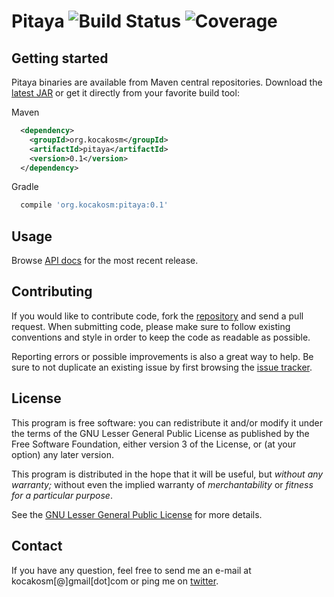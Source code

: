 Pitaya ![Build Status][1] ![Coverage][2]
========================================


Getting started
---------------

Pitaya binaries are available from Maven central repositories.
Download the [latest JAR][3] or get it directly from your favorite build tool:

Maven
```xml
  <dependency>
    <groupId>org.kocakosm</groupId>
    <artifactId>pitaya</artifactId>
    <version>0.1</version>
  </dependency>
```

Gradle
```groovy
  compile 'org.kocakosm:pitaya:0.1'
```


Usage
-----

Browse [API docs][4] for the most recent release.


Contributing
------------

If you would like to contribute code, fork the [repository][5] and send a pull
request. When submitting code, please make sure to follow existing conventions
and style in order to keep the code as readable as possible.

Reporting errors or possible improvements is also a great way to help. Be sure
to not duplicate an existing issue by first browsing the [issue tracker][6].


License
-------

This program is free software: you can redistribute it and/or modify it under
the terms of the GNU Lesser General Public License as published by the Free
Software Foundation, either version 3 of the License, or (at your option) any
later version.

This program is distributed in the hope that it will be useful, but _without any
warranty;_ without even the implied warranty of _merchantability_ or _fitness
for a particular purpose_.

See the [GNU Lesser General Public License][7] for more details.


Contact
-------

If you have any question, feel free to send me an e-mail at kocakosm[@]gmail[dot]com
or ping me on [twitter][8].


 [1]: https://img.shields.io/travis/kocakosm/pitaya.svg
 [2]: https://img.shields.io/coveralls/kocakosm/pitaya.svg
 [3]: https://search.maven.org/remote_content?g=org.kocakosm&a=pitaya&v=LATEST
 [4]: http://kocakosm.org/projects/pitaya/apidocs/
 [5]: https://bitbucket.org/kocakosm/pitaya
 [6]: https://bitbucket.org/kocakosm/pitaya/issues
 [7]: http://www.gnu.org/licenses/lgpl-3.0-standalone.html
 [8]: https://twitter.com/kocakosm
